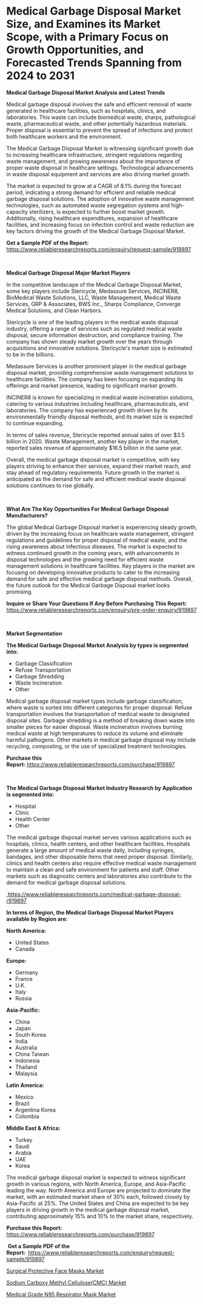 <p><h1>Medical Garbage Disposal Market Size, and Examines its Market Scope, with a Primary Focus on Growth Opportunities, and Forecasted Trends Spanning from 2024 to 2031</h1></p><p><strong>Medical Garbage Disposal Market Analysis and Latest Trends</strong></p>
<p><p>Medical garbage disposal involves the safe and efficient removal of waste generated in healthcare facilities, such as hospitals, clinics, and laboratories. This waste can include biomedical waste, sharps, pathological waste, pharmaceutical waste, and other potentially hazardous materials. Proper disposal is essential to prevent the spread of infections and protect both healthcare workers and the environment.</p><p>The Medical Garbage Disposal Market is witnessing significant growth due to increasing healthcare infrastructure, stringent regulations regarding waste management, and growing awareness about the importance of proper waste disposal in healthcare settings. Technological advancements in waste disposal equipment and services are also driving market growth.</p><p>The market is expected to grow at a CAGR of 8.1% during the forecast period, indicating a strong demand for efficient and reliable medical garbage disposal solutions. The adoption of innovative waste management technologies, such as automated waste segregation systems and high-capacity sterilizers, is expected to further boost market growth. Additionally, rising healthcare expenditures, expansion of healthcare facilities, and increasing focus on infection control and waste reduction are key factors driving the growth of the Medical Garbage Disposal Market.</p></p>
<p><strong>Get a Sample PDF of the Report:&nbsp;</strong> <a href="https://www.reliableresearchreports.com/enquiry/request-sample/919897">https://www.reliableresearchreports.com/enquiry/request-sample/919897</a></p>
<p>&nbsp;</p>
<p><strong>Medical Garbage Disposal Major Market Players</strong></p>
<p><p>In the competitive landscape of the Medical Garbage Disposal Market, some key players include Stericycle, Medassure Services, INCINER8, BioMedical Waste Solutions, LLC, Waste Management, Medical Waste Services, GRP & Associates, BWS Inc., Sharps Compliance, Converge Medical Solutions, and Clean Harbors.</p><p>Stericycle is one of the leading players in the medical waste disposal industry, offering a range of services such as regulated medical waste disposal, secure information destruction, and compliance training. The company has shown steady market growth over the years through acquisitions and innovative solutions. Stericycle's market size is estimated to be in the billions. </p><p>Medassure Services is another prominent player in the medical garbage disposal market, providing comprehensive waste management solutions to healthcare facilities. The company has been focusing on expanding its offerings and market presence, leading to significant market growth. </p><p>INCINER8 is known for specializing in medical waste incineration solutions, catering to various industries including healthcare, pharmaceuticals, and laboratories. The company has experienced growth driven by its environmentally friendly disposal methods, and its market size is expected to continue expanding.</p><p>In terms of sales revenue, Stericycle reported annual sales of over $3.5 billion in 2020. Waste Management, another key player in the market, reported sales revenue of approximately $16.5 billion in the same year.</p><p>Overall, the medical garbage disposal market is competitive, with key players striving to enhance their services, expand their market reach, and stay ahead of regulatory requirements. Future growth in the market is anticipated as the demand for safe and efficient medical waste disposal solutions continues to rise globally.</p></p>
<p>&nbsp;</p>
<p><strong>What Are The Key Opportunities For Medical Garbage Disposal Manufacturers?</strong></p>
<p><p>The global Medical Garbage Disposal market is experiencing steady growth, driven by the increasing focus on healthcare waste management, stringent regulations and guidelines for proper disposal of medical waste, and the rising awareness about infectious diseases. The market is expected to witness continued growth in the coming years, with advancements in disposal technologies and the growing need for efficient waste management solutions in healthcare facilities. Key players in the market are focusing on developing innovative products to cater to the increasing demand for safe and effective medical garbage disposal methods. Overall, the future outlook for the Medical Garbage Disposal market looks promising.</p></p>
<p><strong>Inquire or Share Your Questions If Any Before Purchasing This Report:</strong> <a href="https://www.reliableresearchreports.com/enquiry/pre-order-enquiry/919897">https://www.reliableresearchreports.com/enquiry/pre-order-enquiry/919897</a></p>
<p>&nbsp;</p>
<p><strong>Market Segmentation</strong></p>
<p><strong>The Medical Garbage Disposal Market Analysis by types is segmented into:</strong></p>
<p><ul><li>Garbage Classification</li><li>Refuse Transportation</li><li>Garbage Shredding</li><li>Waste Incineration</li><li>Other</li></ul></p>
<p><p>Medical garbage disposal market types include garbage classification, where waste is sorted into different categories for proper disposal. Refuse transportation involves the transportation of medical waste to designated disposal sites. Garbage shredding is a method of breaking down waste into smaller pieces for easier disposal. Waste incineration involves burning medical waste at high temperatures to reduce its volume and eliminate harmful pathogens. Other markets in medical garbage disposal may include recycling, composting, or the use of specialized treatment technologies.</p></p>
<p><strong>Purchase this Report:&nbsp;</strong><a href="https://www.reliableresearchreports.com/purchase/919897">https://www.reliableresearchreports.com/purchase/919897</a></p>
<p>&nbsp;</p>
<p><strong>The Medical Garbage Disposal Market Industry Research by Application is segmented into:</strong></p>
<p><ul><li>Hospital</li><li>Clinic</li><li>Health Center</li><li>Other</li></ul></p>
<p><p>The medical garbage disposal market serves various applications such as hospitals, clinics, health centers, and other healthcare facilities. Hospitals generate a large amount of medical waste daily, including syringes, bandages, and other disposable items that need proper disposal. Similarly, clinics and health centers also require effective medical waste management to maintain a clean and safe environment for patients and staff. Other markets such as diagnostic centers and laboratories also contribute to the demand for medical garbage disposal solutions.</p></p>
<p><a href="https://www.reliableresearchreports.com/medical-garbage-disposal-r919897">&nbsp;https://www.reliableresearchreports.com/medical-garbage-disposal-r919897</a></p>
<p><strong>In terms of Region, the Medical Garbage Disposal Market Players available by Region are:</strong></p>
<p>
    <p> <strong> North America: </strong>
        <ul>
            <li>United States</li>
            <li>Canada</li>
        </ul>
        </p> 
    <p> <strong> Europe: </strong>
        <ul>
            <li>Germany</li>
            <li>France</li>
            <li>U.K.</li>
            <li>Italy</li>
            <li>Russia</li>
        </ul>
        </p> 
    <p> <strong> Asia-Pacific: </strong>
        <ul>
            <li>China</li>
            <li>Japan</li>
            <li>South Korea</li>
            <li>India</li>
            <li>Australia</li>
            <li>China Taiwan</li>
            <li>Indonesia</li>
            <li>Thailand</li>
            <li>Malaysia</li>
        </ul>
        </p> 
    <p> <strong> Latin America: </strong>
        <ul>
            <li>Mexico</li>
            <li>Brazil</li>
            <li>Argentina Korea</li>
            <li>Colombia</li>
        </ul>
        </p> 
    <p> <strong> Middle East & Africa: </strong>
        <ul>
            <li>Turkey</li>
            <li>Saudi</li>
            <li>Arabia</li>
            <li>UAE</li>
            <li>Korea</li>
        </ul>
    </p>
    </p>
<p><p>The medical garbage disposal market is expected to witness significant growth in various regions, with North America, Europe, and Asia-Pacific leading the way. North America and Europe are projected to dominate the market, with an estimated market share of 30% each, followed closely by Asia-Pacific at 25%. The United States and China are expected to be key players in driving growth in the medical garbage disposal market, contributing approximately 15% and 10% to the market share, respectively.</p></p>
<p><strong>Purchase this Report: </strong><a href="https://www.reliableresearchreports.com/purchase/919897">https://www.reliableresearchreports.com/purchase/919897</a></p>
<p>&nbsp;<strong>Get a Sample PDF of the Report:&nbsp;&nbsp;</strong><a href="https://www.reliableresearchreports.com/enquiry/request-sample/919897">https://www.reliableresearchreports.com/enquiry/request-sample/919897</a></p>
<p><strong></strong></p>
<p><p><a href="https://www.linkedin.com/pulse/surgical-protective-face-masks-market-trends-analysis-forecasted-wiije">Surgical Protective Face Masks Market</a></p><p><a href="https://www.linkedin.com/pulse/sodium-carboxy-methyl-cellulosecmc-market-provides-detailed-zkjoe?trackingId=FtPoNJpkwKUKL4ft2Eq7cw%3D%3D">Sodium Carboxy Methyl Cellulose(CMC) Market</a></p><p><a href="https://www.linkedin.com/pulse/medical-grade-n95-respirator-mask-market-share-evolution-3xmbe">Medical Grade N95 Respirator Mask Market</a></p></p>